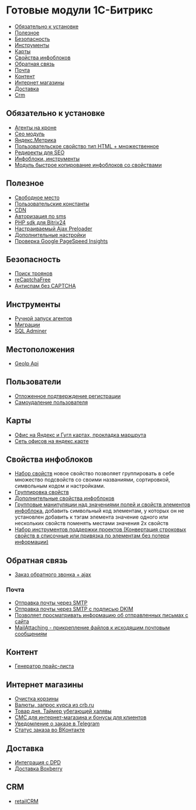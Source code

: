 Готовые модули 1С-Битрикс
===========

- [Обязательно к установке](#Обязательно-к-установке)
- [Полезное](#Полезное)
- [Безопасность](#Безопасность)
- [Инструменты](#Инструменты)
- [Карты](#Карты)
- [Свойства инфоблоков](#Свойства-инфоблоков)
- [Обратная связь](#Обратная-связь)
- [Почта](#Почта)
- [Контент](#Контент)
- [Интернет магазины](#Интернет-магазины)
- [Доставка](#Доставка)
- [Crm](#crm)

## Обязательно к установке
- [Агенты на кроне](https://marketplace.1c-bitrix.ru/solutions/askaron.agents/)
- [Сeo модуль](https://bitbucket.org/project-tm/project.seo/)
- [Яндекс.Метрика](https://marketplace.1c-bitrix.ru/solutions/artofbx.yandexmetrika/)
- [Пользовательское свойcтво тип HTML + множественное](https://marketplace.1c-bitrix.ru/solutions/d2mg.ufhtml/)
- [Редиректы для SEO](https://marketplace.1c-bitrix.ru/solutions/rodzeta.redirect/)
- [Инфоблоки, инструменты](https://marketplace.1c-bitrix.ru/solutions/asd.iblock/)
- [Модуль быстрое копирование инфоблоков со свойствами](https://marketplace.1c-bitrix.ru/solutions/thebrainstech.copyiblock/)

## Полезное
- [Свободное место](http://marketplace.1c-bitrix.ru/solutions/delement.freespace/)
- [Пользовательские константы](http://marketplace.1c-bitrix.ru/solutions/ceteralabs.uservars/)
- [CDN](http://marketplace.1c-bitrix.ru/solutions/skypark.cdn/)
- [Авторизация по sms](https://marketplace.1c-bitrix.ru/solutions/rarus.sms4bauth/)
- [PHP sdk для Bitrix24](https://github.com/mesilov/bitrix24-php-sdk)
- [Настраиваемый Ajax Preloader](http://marketplace.1c-bitrix.ru/solutions/sotbit.preloader/)
- [Дополнительные настройки](http://marketplace.1c-bitrix.ru/solutions/grain.customsettings/)
- [Проверка Google PageSpeed Insights](http://marketplace.1c-bitrix.ru/solutions/step2use.pagespeed/)

## Безопасность
- [Поиск троянов](https://marketplace.1c-bitrix.ru/solutions/bitrix.xscan/)
- [reCaptchaFree](https://marketplace.1c-bitrix.ru/solutions/twim.recaptchafree/)
- [Антиспам без CAPTCHA](https://marketplace.1c-bitrix.ru/solutions/cleantalk.antispam/)

## Инструменты
- [Ручной запуск агентов](http://marketplace.1c-bitrix.ru/solutions/asd.agents/)
- [Миграции](http://marketplace.1c-bitrix.ru/solutions/sprint.migration/)
- [SQL Adminer](https://marketplace.1c-bitrix.ru/solutions/uniplug.sqladminer/)

## Местоположения
- [GeoIp Api](http://marketplace.1c-bitrix.ru/solutions/rover.geoip/)

## Пользователи
- [Отложенное подтверждение регистрации](http://marketplace.1c-bitrix.ru/solutions/asd.confirmlater/)
- [Самоудаление пользователя](http://marketplace.1c-bitrix.ru/solutions/asd.selfdelete/)

## Карты
- [Офис на Яндекс и Гугл картах, прокладка маршрута](https://marketplace.1c-bitrix.ru/solutions/bendersay.layroutecardyago/)
- [Сеть офисов на яндекс.карте](https://marketplace.1c-bitrix.ru/solutions/ithive.offices/)

## Свойства инфоблоков
- [Набор свойств](https://marketplace.1c-bitrix.ru/solutions/london.setofproperties/)
        новое свойство позволяет группировать в себе множество подсвойств со своими названиями, сортировкой, символьным кодом и настройками. 
- [Группировка свойств](http://marketplace.1c-bitrix.ru/solutions/redsign.grupper)
- [Дополнительные свойства инфоблоков](https://marketplace.1c-bitrix.ru/solutions/askaron.prop/ )
- [Групповые манипуляции над значениями полей и свойств элементов инфоблока.](http://marketplace.1c-bitrix.ru/solutions/av.ibprops/)
        добавить символьный код элементам, у которых он не установлен 
        добавить к тэгам элемента значение одного или нескольких свойств 
        поменять местами значения 2х свойств  
- [Набор инструментов поддержки проектов (Конвертация строковых свойств в списочные или привязка по элементам без потери информации)](https://github.com/worksolutions/bitrix-module-tools/)

## Обратная связь
- [Заказ обратного звонка + ajax](http://marketplace.1c-bitrix.ru/solutions/vr.callback/)

### Почта
- [Отправка почты через SMTP](https://marketplace.1c-bitrix.ru/solutions/wsrubi.smtp/)
- [Отправка почты через SMTP с подписью DKIM](https://marketplace.1c-bitrix.ru/solutions/papacarlostudio.smtpmail/)
- [Позволяет просматривать информацию об отправленных письмах с сайта](https://marketplace.1c-bitrix.ru/solutions/ghj2k2.mailinfo/)
- [MailAttaching - прикрепление файлов к исходящим почтовым сообщениям](https://marketplace.1c-bitrix.ru/solutions/module.mailattaching/)

## Контент
- [Генератор прайс-листа](http://marketplace.1c-bitrix.ru/solutions/slobel.pricegeneration/)

## Интернет магазины
- [Очистка корзины](http://marketplace.1c-bitrix.ru/solutions/alexkova.fileinspector/)
- [Валюты, запрос курса из crb.ru](http://marketplace.1c-bitrix.ru/solutions/asd.currencyrate/)
- [Товар дня. Таймер убегающей халявы](https://marketplace.1c-bitrix.ru/solutions/redsign.daysarticle2/)
- [СМС для интернет-магазина и бонусы для клиентов](http://marketplace.1c-bitrix.ru/solutions/intis.senduserssms/)
- [Уведомление о заказе в Telegram](http://marketplace.1c-bitrix.ru/solutions/justdevelop.morder/)
- [Статус заказа во ВКонтакте](http://marketplace.1c-bitrix.ru/solutions/happysanta.orderstatus/)

## Доставка
- [Интеграция с DPD](https://marketplace.1c-bitrix.ru/solutions/ipol.dpd/)
- [Доставка Boxberry](https://marketplace.1c-bitrix.ru/solutions/up.boxberrydelivery/)

## CRM
- [retailCRM](http://marketplace.1c-bitrix.ru/solutions/intaro.intarocrm/)
